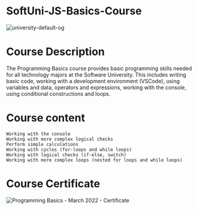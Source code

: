 # SoftUni-JS-Basics-Course
![university-default-og](https://user-images.githubusercontent.com/105119768/167285408-bd8e3f88-de8c-4361-962a-be2e8967bd0c.png)

# Course Description

The Programming Basics course provides basic programming skills needed for all technology majors at the Software University. 
This includes writing basic code, working with a development environment (VSCode), using variables and data, operators and expressions,
working with the console, using conditional constructions and loops.

# Course content

    Working with the console
    Working with more complex logical checks
    Perform simple calculations
    Working with cycles (for-loops and while loops)
    Working with logical checks (if-else, switch)
    Working with more complex loops (nested for loops and while loops)

# Course Certificate

![Programming Basics - March 2022 - Certificate](https://user-images.githubusercontent.com/105119768/167285468-cf92893f-9ca6-4d9b-9b6c-1c4a5c6783a8.jpeg)
